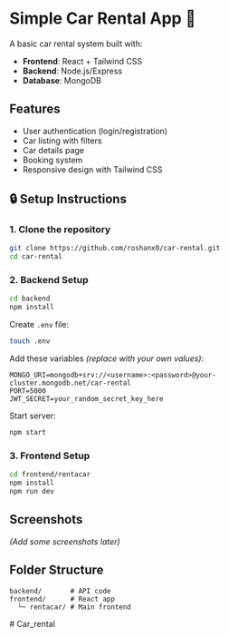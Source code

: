 

# Simple Car Rental App 🚗  

A basic car rental system built with:  
- **Frontend**: React + Tailwind CSS  
- **Backend**: Node.js/Express  
- **Database**: MongoDB  

## Features 
- User authentication (login/registration)
- Car listing with filters
- Car details page
- Booking system
- Responsive design with Tailwind CSS  

## 🔒 Setup Instructions  

### 1. Clone the repository  
```bash
git clone https://github.com/roshanx0/car-rental.git
cd car-rental
```

### 2. Backend Setup  
```bash
cd backend
npm install
```

Create `.env` file:  
```bash
touch .env
```  
Add these variables *(replace with your own values)*:  
```env
MONGO_URI=mongodb+srv://<username>:<password>@your-cluster.mongodb.net/car-rental
PORT=5000
JWT_SECRET=your_random_secret_key_here
```

Start server:  
```bash
npm start
```

### 3. Frontend Setup  
```bash
cd frontend/rentacar
npm install
npm run dev
```

## Screenshots  
*(Add some screenshots later)*  

## Folder Structure  
```
backend/       # API code
frontend/      # React app
  └─ rentacar/ # Main frontend
```

#   C a r _ r e n t a l  
 